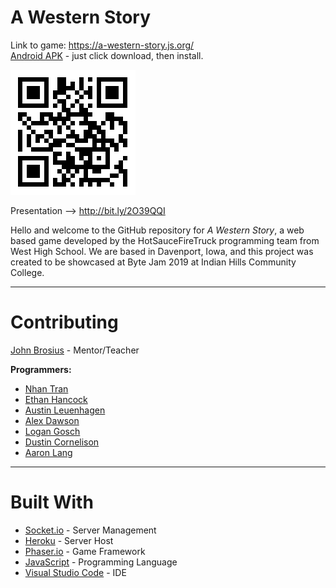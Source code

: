 # A Western Story

Link to game: https://a-western-story.js.org/
<br/>
<a href="https://github.com/HotsauceFiretruck/A-Western-Story/blob/master/app-release.apk">Android APK</a> - just click download, then install.

<img src=GameQR.png>

Presentation --> http://bit.ly/2O39QQI

Hello and welcome to the GitHub repository for _A Western Story_, a web based game developed by the HotSauceFireTruck programming team from West High School. We are based in Davenport, Iowa, and this project was created to be showcased at Byte Jam 2019 at Indian Hills Community College. 

<hr>
<h1>Contributing</h1>
<a href="https://github.com/brosius02">John Brosius</a> - Mentor/Teacher

<b>Programmers:</b>
<ul>
<li><a href="https://github.com/tranqnhan">Nhan Tran</a></li>
<li><a href="https://github.com/ETRulz">Ethan Hancock</a></li>
<li><a href="https://github.com/Lui798">Austin Leuenhagen</a></li>
<li><a href="https://github.com/adawson21">Alex Dawson</a></li>
<li><a href="https://github.com/logan-gosch">Logan Gosch</a></li>
<li><a href="https://github.com/CodingSyntax">Dustin Cornelison</a></li>
<li><a href="https://github.com/alang2002">Aaron Lang</a></li>
</ul>

<hr>
<h1>Built With</h1>
<ul>

<li><a href="https://socket.io/">Socket.io</a> - Server Management</li>
<li><a href="https://www.heroku.com/">Heroku</a> - Server Host</li>
<li><a href="https://phaser.io/">Phaser.io</a> - Game Framework</li>
<li><a href="https://www.javascript.com/">JavaScript</a> - Programming Language</li>
<li><a href="https://code.visualstudio.com/">Visual Studio Code</a> - IDE</li>
</ul>
